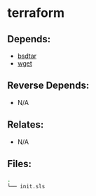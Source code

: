 # terraform

## Depends:

  -  [bsdtar](/salt/bsdtar)
  -  [wget](/salt/wget)

## Reverse Depends:

  -  N/A

## Relates:

  -  N/A

## Files:

```bash
.
└── init.sls
```
